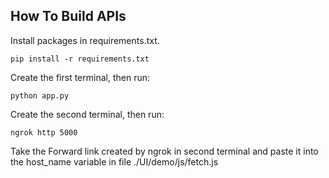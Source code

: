 ## How To Build APIs
Install packages in requirements.txt.
```
pip install -r requirements.txt
```
Create the first terminal, then run:
```
python app.py
```
Create the second terminal, then run:
```
ngrok http 5000
```

Take the Forward link created by ngrok in second terminal and paste it into the host_name variable in file ./UI/demo/js/fetch.js